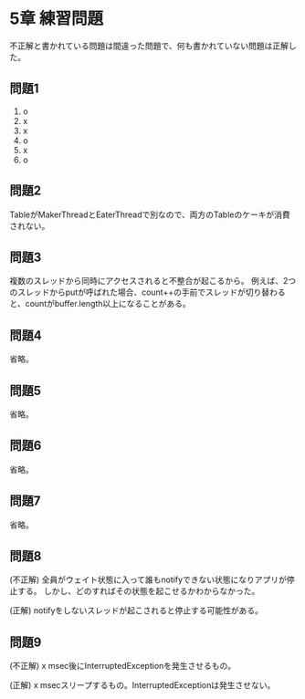 # 5章 練習問題
不正解と書かれている問題は間違った問題で、何も書かれていない問題は正解した。

## 問題1
1. o
2. x
3. x
4. o
5. x
6. o


## 問題2
TableがMakerThreadとEaterThreadで別なので、両方のTableのケーキが消費されない。


## 問題3
複数のスレッドから同時にアクセスされると不整合が起こるから。
例えば、2つのスレッドからputが呼ばれた場合、count++の手前でスレッドが切り替わると、countがbuffer.length以上になることがある。


## 問題4
省略。


## 問題5
省略。


## 問題6
省略。


## 問題7
省略。


## 問題8
(不正解)
全員がウェイト状態に入って誰もnotifyできない状態になりアプリが停止する。
しかし、どのすればその状態を起こせるかわからなかった。

(正解)
notifyをしないスレッドが起こされると停止する可能性がある。


## 問題9
(不正解)
x msec後にInterruptedExceptionを発生させるもの。

(正解)
x msecスリープするもの。InterruptedExceptionは発生させない。
